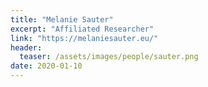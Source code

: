 ```yaml
---
title: "Melanie Sauter"
excerpt: "Affiliated Researcher"
link: "https://melaniesauter.eu/"
header:
  teaser: /assets/images/people/sauter.png
date: 2020-01-10
---
```

